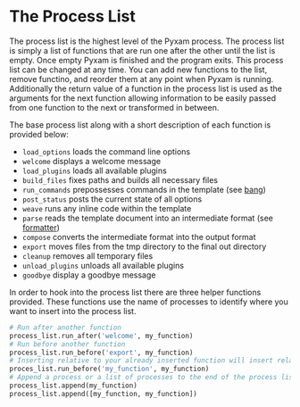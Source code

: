 # The Process List 
The process list is the highest level of the Pyxam process. The process list is simply a list of functions that are run
one after the other until the list is empty. Once empty Pyxam is finished and the program exits. This process list can be
changed at any time. You can add new functions to the list, remove functino, and reorder them at any point when Pyxam is
running. Additionally the return value of a function in the process list is used as the arguments for the next function
allowing information to be easily passed from one function to the next or transformed in between.  

The base process list along with a short description of each function is provided below:
 - `load_options` loads the command line options
 - `welcome` displays a welcome message
 - `load_plugins` loads all available plugins
 - `build_files` fixes paths and builds all necessary files
 - `run_commands` prepossesses commands in the template (see [bang](%/Modules/bang.html))
 - `post_status` posts the current state of all options
 - `weave` runs any inline code within the template
 - `parse` reads the template document into an intermediate format (see [formatter](%/Modules/formatter.py))
 - `compose` converts the intermediate format into the output format
 - `export` moves files from the tmp directory to the final out directory
 - `cleanup` removes all temporary files
 - `unload_plugins` unloads all available plugins
 - `goodbye` display a goodbye message

In order to hook into the process list there are three helper functions provided. These functions use the name of
processes to identify where you want to insert into the process list.
```python
# Run after another function
process_list.run_after('welcome', my_function)
# Run before another function
process_list.run_before('export', my_function)
# Inserting relative to your already inserted function will insert relative the first occurence
proces_list.run_before('my_function', my_function)
# Append a process or a list of processes to the end of the process list
process_list.append(my_function)
process_list.append([my_function, my_function])
```